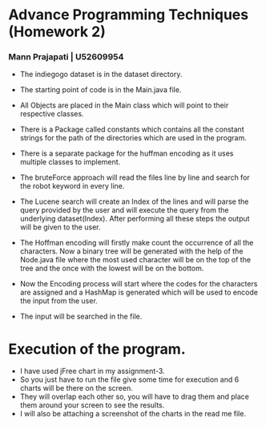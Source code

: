 # Advance Programming Techniques (Homework 2)

### Mann Prajapati | U52609954

- The indiegogo dataset is in the dataset directory.

- The starting point of code is in the Main.java file.

- All Objects are placed in the Main class which will point to their respective classes.
- There is a Package called constants which contains all the constant strings for the path of the directories which are
  used in the program.
- There is a separate package for the huffman encoding as it uses multiple classes to implement.
- The bruteForce approach will read the files line by line and search for the robot keyword in every line.
- The Lucene search will create an Index of the lines and will parse the query provided by the user and will execute the
  query from the underlying dataset(Index). After performing all these steps the output will be given to the user.
- The Hoffman encoding will firstly make count the occurrence of all the characters. Now a binary tree will be generated
  with the help of the Node.java file where the most used character will be on the top of the tree and the once with the
  lowest will be on the bottom.
- Now the Encoding process will start where the codes for the characters are assigned and a HashMap is generated which
  will be used to encode the input from the user.
- The input will be searched in the file.

# Execution of the program.

- I have used jFree chart in my assignment-3.
- So you just have to run the file give some time for execution and 6 charts will be there on the screen.
- They will overlap each other so, you will have to drag them and place them around your screen to see the results.
- I will also be attaching a screenshot of the charts in the read me file.
